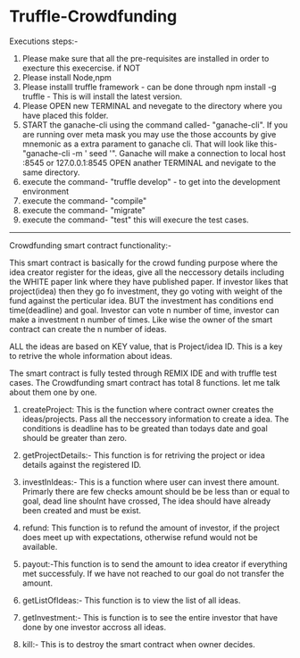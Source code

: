 # Truffle-Crowdfunding

Executions steps:-
1. Please make sure that all the pre-requisites are installed in order to execture this execercise.
  if NOT
2. Please install Node,npm
3. Please installl truffle framework - can be done through npm install -g truffle - This is will install the latest version.
4. Please OPEN new TERMINAL and nevegate to the directory where you have placed this folder.
5. START the ganache-cli using the command called- "ganache-cli". If you are running over meta mask you may use the those accounts by give mnemonic as a extra parament to ganache cli. That will look like this- "ganache-cli -m ' seed '". Ganache will make a connection to local host :8545 or 127.0.0.1:8545
OPEN anather TERMINAL and nevigate to the same directory. 
6. execute the command- "truffle develop" - to get into the development environment
7. execute the command- "compile"
8. execute the command- "migrate"
9. execute the command- "test" this will execure the test cases.
---------------------------------------------------------------------------------------------

Crowdfunding smart contract functionality:-

This smart contract is basically for the crowd funding purpose where the idea creator register for the ideas, give all the neccessory details including the WHITE paper link where they have published paper.
If investor likes that project(idea) then they go fo investment, they go voting with weight of the fund against the perticular idea. 
BUT the investment has conditions end time(deadline) and goal.
Investor can vote n number of time, investor can make a investment n number of times. Like wise the owner of the smart contract can create the n number of ideas.

ALL the ideas are based on KEY value, that is Project/idea ID. This is a key to retrive the whole information about ideas.

The smart contract is fully tested through REMIX IDE and with truffle test cases.
The Crowdfunding smart contract has total 8 functions. let me talk about them one by one.

1. createProject: This is the function where contract owner creates the ideas/projects. Pass all the neccessory information to create a idea. The conditions is deadline has to be greated than todays date and goal should be greater than zero.

2. getProjectDetails:- This function is for retriving the project or idea details against the registered ID.

3. investInIdeas:- This is a function where user can invest there amount. Primarly there are few checks amount should be be less than or equal to goal, dead line shoulnt have crossed, The idea should have already been created and must be exist.

4. refund: This function is to refund the amount of investor, if the project does meet up with expectations, otherwise refund would not be available.

5. payout:-This function is to send the amount to idea creator if everything met successfuly. If we have not reached to our goal do not transfer the amount.

6. getListOfIdeas:- This function is to view the list of all ideas.

7. getInvestment:- This is function is to see the entire investor that have done by one investor accross all ideas.

8. kill:- This is to destroy the smart contract when owner decides. 
